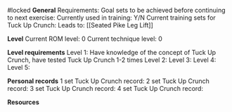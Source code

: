 #locked
**General**
Requirements:
Goal sets to be achieved before continuing to next exercise:
Currently used in training: Y/N
Current training sets for Tuck Up Crunch:
Leads to: [[Seated Pike Leg Lift]]

**Level**
Current ROM level: 0
Current technique level: 0

**Level requirements**
Level 1: Have knowledge of the concept of Tuck Up Crunch, have tested Tuck Up Crunch 1-2 times
Level 2:
Level 3:
Level 4:
Level 5:

**Personal records**
1 set Tuck Up Crunch record:
2 set Tuck Up Crunch record:
3 set Tuck Up Crunch record:
4 set Tuck Up Crunch record:

**Resources**


